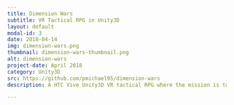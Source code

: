 ```yaml
---
title: Dimension Wars
subtitle: VR Tactical RPG in Unity3D
layout: default
modal-id: 3
date: 2018-04-14
img: dimension-wars.png
thumbnail: dimension-wars-thumbnail.png
alt: dimension-wars
project-date: April 2018
category: Unity3D
src: https://github.com/pmichael95/dimension-wars
description: A HTC Vive Unity3D VR tactical RPG where the mission is to get to the choppers at the end and escape.

---
```

